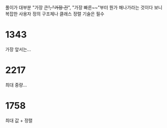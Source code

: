 풀이가 대부분 "가장 큰~~", "가장 긴~~", "가장 빠른~~"부터 뭔가 해나가라는 것이다 보니 복잡한 사용자 정의 구조체나 클래스 정렬 기술은 필수


# 1343
가장 앞서는...

# 2217
최대 중량...

# 1758
최대 값 + 정렬